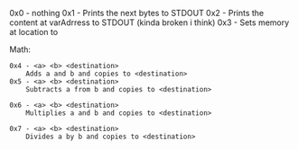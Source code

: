 0x0 - nothing
0x1 - <length> 
    Prints the next <length> bytes to STDOUT
0x2 - <varAddress>
    Prints the content at varAdrress to STDOUT (kinda broken i think)
0x3 - <location> <value>
    Sets memory at location <location> to <value>

Math:

    0x4 - <a> <b> <destination>
        Adds a and b and copies to <destination>
    0x5 - <a> <b> <destination>
        Subtracts a from b and copies to <destination>

    0x6 - <a> <b> <destination>
        Multiplies a and b and copies to <destination>

    0x7 - <a> <b> <destination>
        Divides a by b and copies to <destination>
